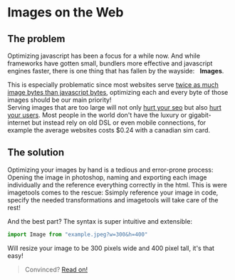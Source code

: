 # Images on the Web

## The problem

Optimizing javascript has been a focus for a while now. And while frameworks have gotten small, bundlers more effective and javascript engines faster, there is one thing that has fallen by the wayside:&nbsp;&nbsp;&nbsp;**Images**.

This is especially problematic since most websites serve [twice as much image bytes than javascript bytes](https://httparchive.org/reports/page-weight), optimizing each and every byte of those images should be our main priority!<br>
Serving images that are too large will not only [hurt your seo](https://developers.google.com/search/blog/2020/05/evaluating-page-experience) but also [hurt your users](https://whatdoesmysitecost.com/#usdCost). Most people in the world don't have the luxury or gigabit-internet but instead rely on old DSL or even mobile connections, for example the average websites costs $0.24 with a canadian sim card. 

## The solution

Optimizing your images by hand is a tedious and error-prone process: Opening the image in photoshop, naming and exporting each image individually and the reference everything correctly in the html.
This is were imagetools comes to the rescue: Ssimply reference your image in code, specify the needed transformations and imagetools will take care of the rest!

And the best part? The syntax is super intuitive and extensible:
```js
import Image from "example.jpeg?w=300&h=400"
```
Will resize your image to be 300 pixels wide and 400 pixel tall, it's that easy!

> Convinced? [Read on!](install.md)
